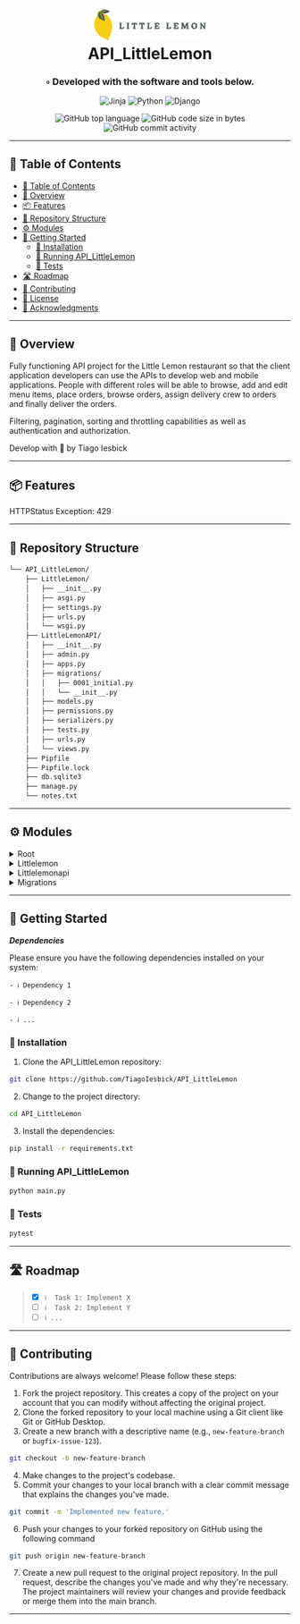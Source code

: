 <div align="center">
<h1 align="center">
<img src="https://github.com/TiagoIesbick/little-lemon-capstone/blob/main/src/assets/images/logo.png" width="200" />
<br>API_LittleLemon
</h1>
<h3>◦ Developed with the software and tools below.</h3>

<p align="center">
<img src="https://img.shields.io/badge/Jinja-B41717.svg?style&logo=Jinja&logoColor=white" alt="Jinja" />
<img src="https://img.shields.io/badge/Python-3776AB.svg?style&logo=Python&logoColor=white" alt="Python" />
<img src="https://img.shields.io/badge/Django-092E20.svg?style&logo=Django&logoColor=white" alt="Django" />
</p>
<img src="https://img.shields.io/github/languages/top/TiagoIesbick/API_LittleLemon?style&color=5D6D7E" alt="GitHub top language" />
<img src="https://img.shields.io/github/languages/code-size/TiagoIesbick/API_LittleLemon?style&color=5D6D7E" alt="GitHub code size in bytes" />
<img src="https://img.shields.io/github/commit-activity/m/TiagoIesbick/API_LittleLemon?style&color=5D6D7E" alt="GitHub commit activity" />
</div>

---

## 📖 Table of Contents
- [📖 Table of Contents](#-table-of-contents)
- [📍 Overview](#-overview)
- [📦 Features](#-features)
- [📂 Repository Structure](#-repository-structure)
- [⚙️ Modules](#modules)
- [🚀 Getting Started](#-getting-started)
    - [🔧 Installation](#-installation)
    - [🤖 Running API_LittleLemon](#-running-API_LittleLemon)
    - [🧪 Tests](#-tests)
- [🛣 Roadmap](#-roadmap)
- [🤝 Contributing](#-contributing)
- [📄 License](#-license)
- [👏 Acknowledgments](#-acknowledgments)

---


## 📍 Overview

Fully functioning API project for the Little Lemon restaurant so that the client application developers can use the APIs to develop web and mobile applications. People with different roles will be able to browse, add and edit menu items, place orders, browse orders, assign delivery crew to orders and finally deliver the orders.

Filtering, pagination, sorting and throttling capabilities as well as authentication and authorization.

Develop  with 💜 by Tiago Iesbick

---

## 📦 Features

HTTPStatus Exception: 429

---


## 📂 Repository Structure

```sh
└── API_LittleLemon/
    ├── LittleLemon/
    │   ├── __init__.py
    │   ├── asgi.py
    │   ├── settings.py
    │   ├── urls.py
    │   └── wsgi.py
    ├── LittleLemonAPI/
    │   ├── __init__.py
    │   ├── admin.py
    │   ├── apps.py
    │   ├── migrations/
    │   │   ├── 0001_initial.py
    │   │   └── __init__.py
    │   ├── models.py
    │   ├── permissions.py
    │   ├── serializers.py
    │   ├── tests.py
    │   ├── urls.py
    │   └── views.py
    ├── Pipfile
    ├── Pipfile.lock
    ├── db.sqlite3
    ├── manage.py
    └── notes.txt
```


---

## ⚙️ Modules

<details closed><summary>Root</summary>

| File                                                                                   | Summary                                                                                                                                                                                                                                                                                                                                                                                                               |
| ---                                                                                    | ---                                                                                                                                                                                                                                                                                                                                                                                                                   |
| [Pipfile](https://github.com/TiagoIesbick/API_LittleLemon/blob/main/Pipfile)           | The code in the Pipfile file specifies the dependencies and required versions of the packages for a project. In this case, it lists Django, Django Rest Framework, Djoser, Django Rest Framework XML, Django Filter, and Bleach as the required packages. The code also specifies that these packages should be fetched from the PyPI package repository and that they should be compatible with Python version 3.11. |
| [notes.txt](https://github.com/TiagoIesbick/API_LittleLemon/blob/main/notes.txt)       | The code contains user credentials for a superuser, manager, delivery crew, and customers. Each user has a username, email, and password associated with their account.                                                                                                                                                                                                                                               |
| [Pipfile.lock](https://github.com/TiagoIesbick/API_LittleLemon/blob/main/Pipfile.lock) | Pipfile.lock replaces the requirements.txt file used in most Python projects and adds security benefits of tracking the packages hashes that were last locked. This file is managed automatically through locking actions.                                                                                                                                                                                                                                                                                                                                                                                             |
| [manage.py](https://github.com/TiagoIesbick/API_LittleLemon/blob/main/manage.py)       | A command-line utility that lets you interact with this Django project in various ways.                                                                                                                                                                                                                                                                                                                                                                                             |

</details>

<details closed><summary>Littlelemon</summary>

| File                                                                                             | Summary                                                                                                                                                                                                                                                                                         |
| ---                                                                                              | ---                                                                                                                                                                                                                                                                                             |
| [settings.py](https://github.com/TiagoIesbick/API_LittleLemon/blob/main/LittleLemon/settings.py) | The code defines the settings for a Django project called LittleLemon. It includes configuration for database, internationalization, static files, authentication, and pagination. Additionally, it installs and configures various Django applications and libraries for REST API development. |
| [urls.py](https://github.com/TiagoIesbick/API_LittleLemon/blob/main/LittleLemon/urls.py)         | Main URL dipatcher.                                                                                                                                                                                                                                                                       |
| [wsgi.py](https://github.com/TiagoIesbick/API_LittleLemon/blob/main/LittleLemon/wsgi.py)         | The Web Server Gateway Interface (WSGI, pronounced whiskey or WIZ-ghee) is a simple calling convention for web servers to forward requests to web applications or frameworks written in the Python programming language.                                                                                                                                                                                                                                                                       |
| [asgi.py](https://github.com/TiagoIesbick/API_LittleLemon/blob/main/LittleLemon/asgi.py)         | ASGI (Asynchronous Server Gateway Interface) provides an interface between async Python web servers and applications while it supports all the features provided by WSGI.                                                                                                                                                                                                                                                                       |

</details>

<details closed><summary>Littlelemonapi</summary>

| File                                                                                                      | Summary                   |
| ---                                                                                                       | ---                       |
| [tests.py](https://github.com/TiagoIesbick/API_LittleLemon/blob/main/LittleLemonAPI/tests.py)             | Create your tests here    |
| [permissions.py](https://github.com/TiagoIesbick/API_LittleLemon/blob/main/LittleLemonAPI/permissions.py) | Permissions functions and classes |
| [urls.py](https://github.com/TiagoIesbick/API_LittleLemon/blob/main/LittleLemonAPI/urls.py)               | Secondary URL dispatcher |
| [views.py](https://github.com/TiagoIesbick/API_LittleLemon/blob/main/LittleLemonAPI/views.py)             | Python functions and classes that takes http requests and returns http response. |
| [models.py](https://github.com/TiagoIesbick/API_LittleLemon/blob/main/LittleLemonAPI/models.py)           | Tables and fields of our database. |
| [admin.py](https://github.com/TiagoIesbick/API_LittleLemon/blob/main/LittleLemonAPI/admin.py)             | The admin.py file is used to display our models in the Django admin panel. |
| [apps.py](https://github.com/TiagoIesbick/API_LittleLemon/blob/main/LittleLemonAPI/apps.py)               | The apps.py convention merely allows Django to load them automatically when INSTALLED_APPS contains the path to an application module rather than the path to a configuration class. |
| [serializers.py](https://github.com/TiagoIesbick/API_LittleLemon/blob/main/LittleLemonAPI/serializers.py) | Serializers in Django REST Framework are responsible for converting objects into data types understandable by javascript and front-end frameworks. Serializers also provide deserialization, allowing parsed data to be converted back into complex types, after first validating the incoming data. |

</details>

<details closed><summary>Migrations</summary>

| File                                                                                                                   | Summary                   |
| ---                                                                                                                    | ---                       |
| [0001_initial.py](https://github.com/TiagoIesbick/API_LittleLemon/blob/main/LittleLemonAPI/migrations/0001_initial.py) | HTTPStatus Exception: 429 |

</details>

---

## 🚀 Getting Started

***Dependencies***

Please ensure you have the following dependencies installed on your system:

`- ℹ️ Dependency 1`

`- ℹ️ Dependency 2`

`- ℹ️ ...`

### 🔧 Installation

1. Clone the API_LittleLemon repository:
```sh
git clone https://github.com/TiagoIesbick/API_LittleLemon
```

2. Change to the project directory:
```sh
cd API_LittleLemon
```

3. Install the dependencies:
```sh
pip install -r requirements.txt
```

### 🤖 Running API_LittleLemon

```sh
python main.py
```

### 🧪 Tests
```sh
pytest
```

---


## 🛣 Roadmap

> - [X] `ℹ️  Task 1: Implement X`
> - [ ] `ℹ️  Task 2: Implement Y`
> - [ ] `ℹ️ ...`


---

## 🤝 Contributing

Contributions are always welcome! Please follow these steps:
1. Fork the project repository. This creates a copy of the project on your account that you can modify without affecting the original project.
2. Clone the forked repository to your local machine using a Git client like Git or GitHub Desktop.
3. Create a new branch with a descriptive name (e.g., `new-feature-branch` or `bugfix-issue-123`).
```sh
git checkout -b new-feature-branch
```
4. Make changes to the project's codebase.
5. Commit your changes to your local branch with a clear commit message that explains the changes you've made.
```sh
git commit -m 'Implemented new feature.'
```
6. Push your changes to your forked repository on GitHub using the following command
```sh
git push origin new-feature-branch
```
7. Create a new pull request to the original project repository. In the pull request, describe the changes you've made and why they're necessary.
The project maintainers will review your changes and provide feedback or merge them into the main branch.

---
